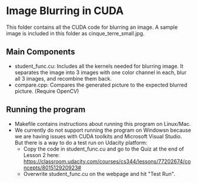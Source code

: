 # Image Blurring in CUDA
This folder contains all the CUDA code for blurring an image. A sample image is included in this folder as cinque_terre_small.jpg.
## Main Components
-   student_func.cu: Includes all the kernels needed for blurring image. It separates the image into 3 images with one color channel in each, blur all 3 images, and recombine them back.
-   compare.cpp: Compares the generated picture to the expected blurred picture. (Require OpenCV)

## Running the program
*   Makefile contains instructions about running this program on Linux/Mac.
*   We currently do not support running the program on Windowsn because we are having issues with CUDA toolkits and Microsoft Visual Studio. But there is a way to do a test run on Udacity platform:
    * Copy the code in student_func.cu and go to the Quiz at the end of Lesson 2 here: https://classroom.udacity.com/courses/cs344/lessons/77202674/concepts/801512920923#
    * Overwrite student_func.cu on the webpage and hit "Test Run".
